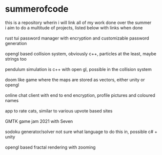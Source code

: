 # summerofcode

this is a repository wherin i will link all of my work done over the summer<br>
i aim to do a multitude of projects, listed below with links when done<br>
<br>
rust tui password manager with encryption and customizable password generation<br><br>
opengl based collision system, obviously c++, particles at the least, maybe strings too<br><br>
pendulum simulation is c++ with open gl, possible in the collision system<br><br>
doom like game where the maps are stored as vectors, either unity or opengl<br><br>
online chat client with end to end encryption, profile pictures and coloured names<br><br>
app to rate cats, similar to various upvote based sites<br><br>
GMTK game jam 2021 with Seven<br><br>
sodoku generator/solver not sure what language to do this in, possible c# + unity<br><br>
opengl based fractal rendering with zooming<br><br>
